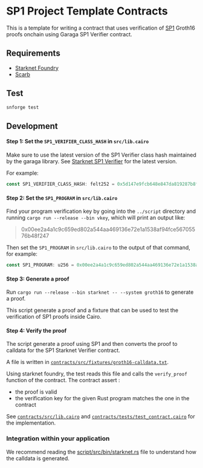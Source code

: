 # SP1 Project Template Contracts

This is a template for writing a contract that uses verification of [SP1](https://github.com/succinctlabs/sp1) Groth16 proofs onchain using Garaga SP1 Verifier contract. 

## Requirements

- [Starknet Foundry](https://foundry-rs.github.io/starknet-foundry/getting-started/installation.html)
- [Scarb](https://docs.swmansion.com/scarb/download.html)

## Test

```sh
snforge test
```

## Development

#### Step 1: Set the `SP1_VERIFIER_CLASS_HASH` in `src/lib.cairo`

Make sure to use the latest version of the SP1 Verifier class hash maintained by the garaga library.
See [Starknet SP1 Verifier](https://garaga.gitbook.io/garaga/maintained-smart-contracts) for the latest version.

For example:

```rust
const SP1_VERIFIER_CLASS_HASH: felt252 = 0x5d147e9fcb648e847da819287b8f462ce9416419240c64d35640dcba35e127;
```

#### Step 2: Set the `SP1_PROGRAM` in `src/lib.cairo`

Find your program verification key by going into the `../script` directory and running `cargo run --release --bin vkey`, which will print an output like:

> 0x00ee2a4a1c9c659ed802a544aa469136e72e1a1538af94fce56705576b48f247

Then set the `SP1_PROGRAM` in `src/lib.cairo` to the output of that command, for example:

```rust
const SP1_PROGRAM: u256 = 0x00ee2a4a1c9c659ed802a544aa469136e72e1a1538af94fce56705576b48f247;
```

#### Step 3: Generate a proof

Run `cargo run --release --bin starknet -- --system groth16` to generate a proof.

This script generate a proof and a fixture that can be used to test the verification of SP1 proofs inside Cairo.

#### Step 4: Verify the proof

The script generate a proof using SP1 and then converts the proof to calldata for the SP1 Starknet Verifier contract.

A file is written in [`contracts/src/fixtures/groth16-calldata.txt`](src/fixtures/groth16-calldata.txt). 

Using starknet foundry, the test reads this file and calls the `verify_proof` function of the contract. The contract assert : 

- the proof is valid
- the verification key for the given Rust program matches the one in the contract

See [`contracts/src/lib.cairo`](src/lib.cairo) and [`contracts/tests/test_contract.cairo`](tests/test_contract.cairo) for the implementation.








### Integration within your application

We recommend reading the [script/src/bin/starknet.rs](../script/src/bin/starknet.rs) file to understand how the calldata is generated. 